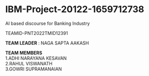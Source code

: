 # IBM-Project-20122-1659712738
AI based discourse for Banking Industry<br>
<p>TEAMID-PNT2022TMID12391</P>
<b>TEAM LEADER</b> : NAGA SAPTA AAKASH <br>

<b>TEAM MEMBERS</b><br>
1.ADHI NARAYANA KESAVAN<br>
2.RAHUL VISWANATH<br>
3.GOWRI SUPRAMANAIAN

